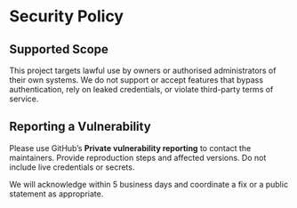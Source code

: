 # Security Policy

## Supported Scope
This project targets lawful use by owners or authorised administrators of their own systems. We do not support or accept features that bypass authentication, rely on leaked credentials, or violate third-party terms of service.

## Reporting a Vulnerability
Please use GitHub’s **Private vulnerability reporting** to contact the maintainers. Provide reproduction steps and affected versions. Do not include live credentials or secrets.

We will acknowledge within 5 business days and coordinate a fix or a public statement as appropriate.
